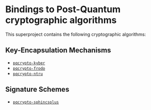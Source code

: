 # Bindings to Post-Quantum cryptographic algorithms

This superproject contains the following cryptographic algorithms:

## Key-Encapsulation Mechanisms

* [``pqcrypto-kyber``](https://crates.io/crates/pqcrypto-kyber)
* [``pqcrypto-frodo``](https://crates.io/crates/pqcrypto-frodo)
* [``pqcrypto-ntru``](https://crates.io/crates/pqcrypto-ntru)

## Signature Schemes
* [``pqcrypto-sphincsplus``](https://crates.io/crates/pqcrypto-sphincsplus)
